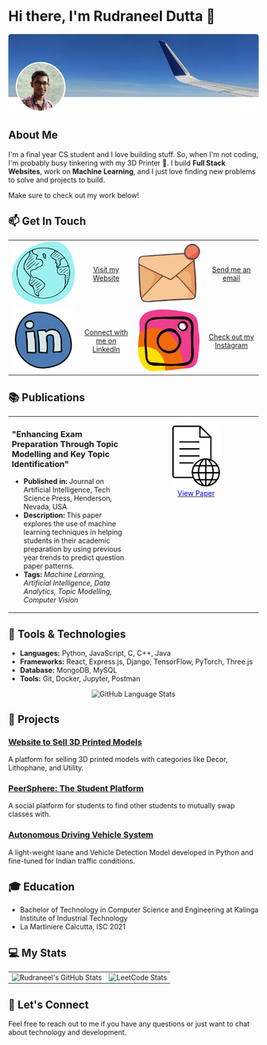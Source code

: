 # Hi there, I'm Rudraneel Dutta 👋

![Profile Picture](https://github.com/rudyoactiv/rudyoactiv/blob/main/header.png)

## About Me

I'm a final year CS student and I love building stuff. So, when I'm not coding, I'm probably busy tinkering with my 3D Printer 🚀. I build **Full Stack Websites**, work on **Machine Learning**, and I just love finding new problems to solve and projects to build.

Make sure to check out my work below!

## 📫 Get In Touch

<table style="width: 100%;">
  <tr align="center">
    <td>
      <a href="https://rudraneel.netlify.app/">
        <img src="https://github.com/rudyoactiv/rudyoactiv/blob/main/website.svg" alt="Website">
      </a>
    </td>
    <td>
      <a href="https://rudraneel.netlify.app/">Visit my Website</a>
    </td>
    <td>
      <a href="mailto:its.rudraneel@gmail.com">
        <img src="https://github.com/rudyoactiv/rudyoactiv/blob/main/email.svg" alt="Email">
      </a>
    </td>
    <td>
      <a href="mailto:its.rudraneel@gmail.com">Send me an email</a>
    </td>
  </tr>
  <tr align="center">
    <td>
      <a href="https://www.linkedin.com/in/its-rudraneel/">
        <img src="https://github.com/rudyoactiv/rudyoactiv/blob/main/linkedin.svg" alt="LinkedIn">
      </a>
    </td>
    <td>
      <a href="https://www.linkedin.com/in/its-rudraneel/">Connect with me on LinkedIn</a>
    </td>
    <td>
      <a href="https://www.instagram.com/kraft3d_byrudy/">
        <img src="https://github.com/rudyoactiv/rudyoactiv/blob/main/instagram.svg" alt="Instagram">
      </a>
    </td>
    <td>
      <a href="https://www.instagram.com/kraft3d_byrudy/">Check out my Instagram</a>
    </td>
  </tr>
</table>


## 📚 Publications

<table style="width: 100%;">
  <tr>
    <td style="width: 50%; vertical-align: top;">
      <h3>"Enhancing Exam Preparation Through Topic Modelling and Key Topic Identification"</h3>
      <ul>
        <li><strong>Published in:</strong> Journal on Artificial Intelligence, Tech Science Press, Henderson, Nevada, USA</li>
        <li><strong>Description:</strong> This paper explores the use of machine learning techniques in helping students in their academic preparation by using previous year trends to predict question paper patterns.</li>
        <li><strong>Tags:</strong> <em>Machine Learning, Artificial Intelligence, Data Analytics, Topic Modelling, Computer Vision</em></li>
      </ul>
    </td>
<td style="width: 50%; vertical-align: top;">
  <p align="center">
    <a href="https://doi.org/10.32604/jai.2024.050706">
      <img src="https://github.com/rudyoactiv/rudyoactiv/blob/main/viewdoc.jpg" alt="Publication Image" style="width: 100px; height: auto;">
    </a>
    <br>
    <a href="https://doi.org/10.32604/jai.2024.050706">
      <span style="color: blue;">View Paper</span>
    </a>
  </p>
</td>
  </tr>
</table>

## 🔧 Tools & Technologies

- **Languages:** Python, JavaScript, C, C++, Java
- **Frameworks:** React, Express.js, Django, TensorFlow, PyTorch, Three.js
- **Database:** MongoDB, MySQL
- **Tools:** Git, Docker, Jupyter, Postman

<!-- GitHub Stats Widget -->
<p align="center">
      <img src="https://github-readme-stats.vercel.app/api/top-langs/?username=rudyoactiv&layout=donut&size_weight=0.5&count_weight=1" alt="GitHub Language Stats">
</p>

## 🚀 Projects

### [Website to Sell 3D Printed Models](https://kraft3d.netlify.app/)

A platform for selling 3D printed models with categories like Decor, Lithophane, and Utility.

### [PeerSphere: The Student Platform](https://peersphere.netlify.app/)

A social platform for students to find other students to mutually swap classes with.

### [Autonomous Driving Vehicle System](https://github.com/rudyoactiv/autonomous-driving)

A light-weight laane and Vehicle Detection Model developed in Python and fine-tuned for Indian traffic conditions.

## 🎓 Education

- Bachelor of Technology in Computer Science and Engineering at Kalinga Institute of Industrial Technology
- La Martiniere Calcutta, ISC 2021

## 💻 My Stats

<table>
  <tr>
    <td>
      <img src="https://github-readme-stats.vercel.app/api?username=rudyoactiv&show_icons=true&hide_title=true&count_private=true&hide=prs&theme=radical" alt="Rudraneel's GitHub Stats">
    </td>
    <td>
      <img src="https://leetcard.jacoblin.cool/Rudyoactiv" alt="LeetCode Stats">
    </td>
  </tr>
</table>

## 💬 Let's Connect

Feel free to reach out to me if you have any questions or just want to chat about technology and development.

